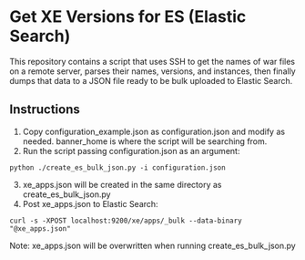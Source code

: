 # Get XE Versions for ES (Elastic Search)

This repository contains a script that uses SSH to get the names of war files on a remote server,
parses their names, versions, and instances, then finally dumps that data to a JSON file ready
to be bulk uploaded to Elastic Search.

## Instructions
1. Copy configuration_example.json as configuration.json and modify as needed. 
banner_home is where the script will be searching from.
2. Run the script passing configuration.json as an argument:
```
python ./create_es_bulk_json.py -i configuration.json
```
3. xe_apps.json will be created in the same directory as create_es_bulk_json.py
4. Post xe_apps.json to Elastic Search:
```
curl -s -XPOST localhost:9200/xe/apps/_bulk --data-binary "@xe_apps.json"
```
Note: xe_apps.json will be overwritten when running create_es_bulk_json.py